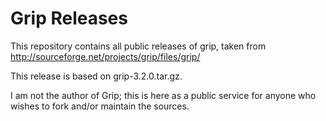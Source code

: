 # Grip Releases

This repository contains all public releases of grip, taken from
<http://sourceforge.net/projects/grip/files/grip/>

This release is based on grip-3.2.0.tar.gz.

I am not the author of Grip; this is here as a public service for
anyone who wishes to fork and/or maintain the sources.

